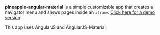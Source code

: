 **pineapple-angular-material** is a simple customizable app that creates a navigator menu and shows pages inside an `iframe`. [Click here for a demo version](http://mastro-elfo.github.io/pineapple-angular-material/ "Pineapple-Angular-Material demo version").

This app uses AngularJS and AngularJS-Material.